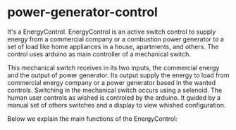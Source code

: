 # power-generator-control
It's a EnergyControl. EnergyControl is an active switch control to supply energy from a commercial company or a combustion power generator to a set of load like home appliances in a house, apartments, and others. The control uses arduino as main controller of a mechanical switch.

This mechanical switch receives in its two inputs, the commercial energy and the output of power generator. Its output supply the energy to load from commercial energy company or a power generator based in the wanted controls. Switching in the mechanical switch occurs using a selenoid. The human user controls as wished is controled by the arduino. It guided by a manual set of others switches and a display to view whished configuration.

Below we explain the main functions of the EnergyControl:
